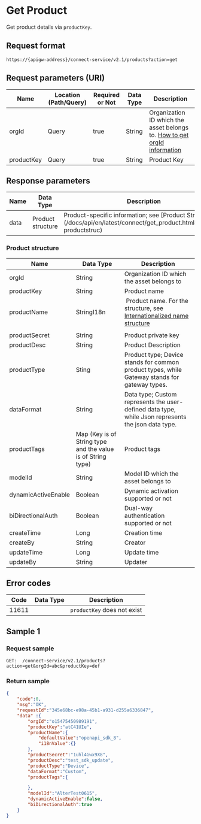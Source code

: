 # Get Product



Get product details via `productKey`.

## Request format

```
https://{apigw-address}/connect-service/v2.1/products?action=get
```

## Request parameters (URI)

| Name | Location (Path/Query) | Required or Not | Data Type | Description |
|---------------|------------------|----------|-----------|--------------|
| orgId         | Query            | true     | String    | Organization ID which the asset belongs to. [How to get orgId information](/docs/api/en/latest/api_faqs#how-to-get-orgid-information-orgid)                |
| productKey        | Query            | true    | String    | Product Key|


## Response parameters

| Name | Data Type | Description |
|-------------|-----------------------------------|-----------------------------|
| data | Product structure | Product-specific information; see [Product Structure] (/docs/api/en/latest/connect/get_product.html#product-productstruc)                |


### Product structure <productstruc>

| Name | Data Type | Description |
|-------|-------|---------------------------|
| orgId |  String | Organization ID which the asset belongs to |
| productKey          | String| Product name                                            |
| productName         | StringI18n |  Product name. For the structure, see [Internationalized name structure](/docs/api/en/latest/api_faqs.html#internationalized-name-structure)
                                            |
| productSecret       | String                          | Product private key                                             |
| productDesc         | String                          | Product Description                                             |
| productType         | Sting                           | Product type; Device stands for common product types, while Gateway stands for gateway types.   |
| dataFormat         | String                          | Data type; Custom represents the user-defined data type, while Json represents the json data type. |
| productTags         | Map (Key is of String type and the value is of String type) | Product tags                                             |
| modelId             | String                          | Model ID which the asset belongs to|
| dynamicActiveEnable | Boolean                         | Dynamic activation supported or not                                     |
| biDirectionalAuth   | Boolean                         | Dual-way authentication supported or not                                     |
| createTime      | Long                            | Creation time                                             |
| createBy        | String                          | Creator                                               |
| updateTime       | Long                            | Update time                                             |
| updateBy       | String                          | Updater                                               |

## Error codes

| Code| Data Type | Description |
|------------|----------------|-------------------|
| 11611 |                | `productKey` does not exist




## Sample 1

### Request sample

```
GET:  /connect-service/v2.1/products?action=get&orgId=abc&productKey=def
```

### Return sample

```json
{
	"code":0,
	"msg":"OK",
	"requestId":"345e68bc-e98a-45b1-a931-d255a6336847",
	"data" :{
		"orgId":"o15475450989191",
		"productKey":"atC41UIe",
		"productName":{
			"defaultValue":"openapi_sdk_8",
			"i18nValue":{}
		},
		"productSecret":"1uhl4Gwx9X8",
		"productDesc":"test_sdk_update",
		"productType":"Device",
		"dataFormat":"Custom",
		"productTags":{

		},
		"modelId":"AlterTest0615",
		"dynamicActiveEnable":false,
		"biDirectionalAuth":true
	}
}
```

